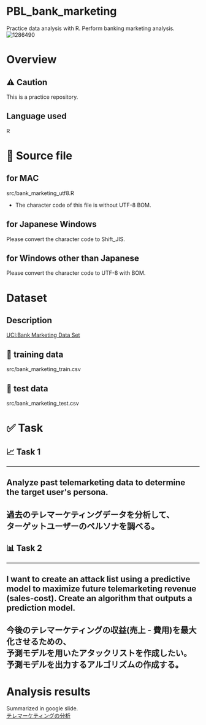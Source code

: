 # PBL_bank_marketing
Practice data analysis with R. Perform banking marketing analysis.
![1286490](https://user-images.githubusercontent.com/3444105/77019941-72940b00-69c5-11ea-99df-48484752c8dd.jpg)

# Overview
## ⚠️ Caution
This is a practice repository.

## Language used
R

# 💩 Source file
## for MAC
src/bank_marketing_utf8.R
* The character code of this file is without UTF-8 BOM.

## for Japanese Windows
Please convert the character code to Shift_JIS.
## for Windows other than Japanese
Please convert the character code to UTF-8 with BOM.

# Dataset
## Description
[UCI:Bank Marketing Data Set](https://archive.ics.uci.edu/ml/datasets/bank+marketing#)
## 📃 training data
src/bank_marketing_train.csv
## 📑 test data
src/bank_marketing_test.csv

# ✅ Task
## 📈 Task 1
---
Analyze past telemarketing data to determine the target user's persona.
---
過去のテレマーケティングデータを分析して、  
ターゲットユーザーのペルソナを調べる。
---

## 📊 Task 2
---
I want to create an attack list using a predictive model to maximize future telemarketing revenue (sales-cost).
Create an algorithm that outputs a prediction model.
---
今後のテレマーケティングの収益(売上 - 費用)を最大化させるための、  
予測モデルを用いたアタックリストを作成したい。  
予測モデルを出力するアルゴリズムの作成する。
---

# Analysis results
Summarized in google slide.  
[テレマーケティングの分析](https://docs.google.com/presentation/d/1XOTe0vtXPOcgHAdQlEiVnjTgES54jnAREL0m6kwSyWs/edit?usp=sharing)